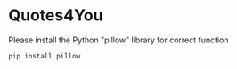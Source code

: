 # Quotes4You

Please install the Python "pillow" library for correct function

`pip install pillow`
